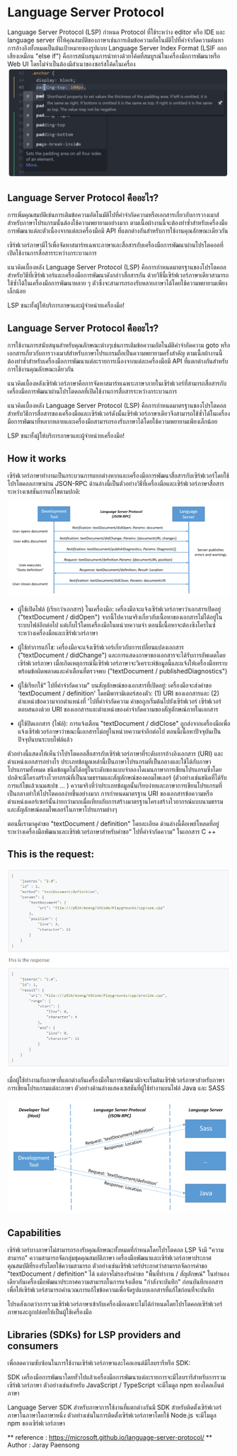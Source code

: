 # Language Server Protocol
Language Server Protocol (LSP) กำหนด Protocol ที่ใช้ระหว่าง editor หรือ IDE และ language server ที่ให้คุณสมบัติของภาษาเช่นการเติมข้อความอัตโนมัติไปที่คำจำกัดความค้นหาการอ้างอิงทั้งหมดเป็นต้นเป้าหมายของรูปแบบ Language Server Index Format  (LSIF ออกเสียงเหมือน "else if") คือการสนับสนุนการนำทางด้วยโค้ดที่สมบูรณ์ในเครื่องมือการพัฒนาหรือ Web UI โดยไม่จำเป็นต้องมีสำเนาของซอร์สโค้ดในเครื่อง
<img src="nb0201.PNG" >
## Language Server Protocol คืออะไร?
การเพิ่มคุณสมบัติเช่นการเติมข้อความอัตโนมัติไปที่คำจำกัดความหรือเอกสารเกี่ยวกับการวางเมาส์สำหรับภาษาโปรแกรมนั้นต้องใช้ความพยายามอย่างมาก ตามเนื้อผ้างานนี้จะต้องทำซ้ำสำหรับเครื่องมือการพัฒนาแต่ละตัวเนื่องจากแต่ละเครื่องมือมี API ที่แตกต่างกันสำหรับการใช้งานคุณลักษณะเดียวกัน

เซิร์ฟเวอร์ภาษามีไว้เพื่อจัดหาสมาร์ทเฉพาะภาษาและสื่อสารกับเครื่องมือการพัฒนาผ่านโปรโตคอลที่เปิดใช้งานการสื่อสารระหว่างกระบวนการ

แนวคิดเบื้องหลัง Language Server Protocol (LSP) คือการกำหนดมาตรฐานของโปรโตคอลสำหรับวิธีที่เซิร์ฟเวอร์และเครื่องมือการพัฒนาดังกล่าวสื่อสารกัน ด้วยวิธีนี้เซิร์ฟเวอร์ภาษาเดียวสามารถใช้ซ้ำได้ในเครื่องมือการพัฒนาหลาย ๆ ตัวซึ่งจะสามารถรองรับหลายภาษาได้โดยใช้ความพยายามเพียงเล็กน้อย

LSP ชนะทั้งผู้ให้บริการภาษาและผู้จำหน่ายเครื่องมือ!

## Language Server Protocol คืออะไร?
การใช้งานการสนับสนุนสำหรับคุณลักษณะต่างๆเช่นการเติมข้อความอัตโนมัติคำจำกัดความ goto หรือเอกสารเกี่ยวกับการวางเมาส์สำหรับภาษาโปรแกรมถือเป็นความพยายามครั้งสำคัญ ตามเนื้อผ้างานนี้ต้องทำซ้ำสำหรับเครื่องมือการพัฒนาแต่ละรายการเนื่องจากแต่ละเครื่องมือมี API ที่แตกต่างกันสำหรับการใช้งานคุณลักษณะเดียวกัน

แนวคิดเบื้องหลังเซิร์ฟเวอร์ภาษาคือการจัดหาสมาร์ทเฉพาะภาษาภายในเซิร์ฟเวอร์ที่สามารถสื่อสารกับเครื่องมือการพัฒนาผ่านโปรโตคอลที่เปิดใช้งานการสื่อสารระหว่างกระบวนการ

แนวคิดเบื้องหลัง Language Server Protocol (LSP) คือการกำหนดมาตรฐานของโปรโตคอลสำหรับวิธีการสื่อสารของเครื่องมือและเซิร์ฟเวอร์ดังนั้นเซิร์ฟเวอร์ภาษาเดียวจึงสามารถใช้ซ้ำได้ในเครื่องมือการพัฒนาที่หลากหลายและเครื่องมือสามารถรองรับภาษาได้โดยใช้ความพยายามเพียงเล็กน้อย

LSP ชนะทั้งผู้ให้บริการภาษาและผู้จำหน่ายเครื่องมือ!

## How it works
เซิร์ฟเวอร์ภาษาทำงานเป็นกระบวนการแยกต่างหากและเครื่องมือการพัฒนาสื่อสารกับเซิร์ฟเวอร์โดยใช้โปรโตคอลภาษาผ่าน JSON-RPC ด้านล่างนี้เป็นตัวอย่างวิธีที่เครื่องมือและเซิร์ฟเวอร์ภาษาสื่อสารระหว่างเซสชันการแก้ไขตามปกติ:

<img src="nb0202.PNG" >

* ผู้ใช้เปิดไฟล์ (เรียกว่าเอกสาร) ในเครื่องมือ: เครื่องมือจะแจ้งเซิร์ฟเวอร์ภาษาว่าเอกสารเปิดอยู่ ("textDocument / didOpen") จากนี้ไปความจริงเกี่ยวกับเนื้อหาของเอกสารไม่ได้อยู่ในระบบไฟล์อีกต่อไป แต่เก็บไว้โดยเครื่องมือในหน่วยความจำ ตอนนี้เนื้อหาจะต้องซิงโครไนซ์ระหว่างเครื่องมือและเซิร์ฟเวอร์ภาษา

* ผู้ใช้ทำการแก้ไข: เครื่องมือจะแจ้งเซิร์ฟเวอร์เกี่ยวกับการเปลี่ยนแปลงเอกสาร ("textDocument / didChange") และการแสดงภาษาของเอกสารจะได้รับการอัพเดตโดยเซิร์ฟเวอร์ภาษา เมื่อเกิดเหตุการณ์นี้เซิร์ฟเวอร์ภาษาจะวิเคราะห์ข้อมูลนี้และแจ้งให้เครื่องมือทราบพร้อมข้อผิดพลาดและคำเตือนที่ตรวจพบ ("textDocument / publishedDiagnostics")

* ผู้ใช้เรียกใช้“ ไปที่คำจำกัดความ” บนสัญลักษณ์ของเอกสารที่เปิดอยู่: เครื่องมือจะส่งคำขอ 'textDocument / definition' โดยมีพารามิเตอร์สองตัว: (1) URI ของเอกสารและ (2) ตำแหน่งข้อความจากตำแหน่งที่ 'ไปที่คำจำกัดความ คำขอถูกเริ่มต้นไปยังเซิร์ฟเวอร์ เซิร์ฟเวอร์ตอบสนองด้วย URI ของเอกสารและตำแหน่งของคำจำกัดความของสัญลักษณ์ภายในเอกสาร

* ผู้ใช้ปิดเอกสาร (ไฟล์): การแจ้งเตือน "textDocument / didClose" ถูกส่งจากเครื่องมือเพื่อแจ้งเซิร์ฟเวอร์ภาษาว่าขณะนี้เอกสารไม่อยู่ในหน่วยความจำอีกต่อไป ตอนนี้เนื้อหาปัจจุบันเป็นปัจจุบันบนระบบไฟล์แล้ว

ตัวอย่างนี้แสดงให้เห็นว่าโปรโตคอลสื่อสารกับเซิร์ฟเวอร์ภาษาที่ระดับการอ้างอิงเอกสาร (URI) และตำแหน่งเอกสารอย่างไร ประเภทข้อมูลเหล่านี้เป็นภาษาโปรแกรมที่เป็นกลางและใช้ได้กับภาษาโปรแกรมทั้งหมด ชนิดข้อมูลไม่ได้อยู่ในระดับของแบบจำลองโดเมนภาษาการเขียนโปรแกรมซึ่งโดยปกติจะมีโครงสร้างไวยากรณ์ที่เป็นนามธรรมและสัญลักษณ์ของคอมไพเลอร์ (ตัวอย่างเช่นชนิดที่ได้รับการแก้ไขแล้วเนมสเปซ ... ) ความจริงที่ว่าประเภทข้อมูลนั้นเรียบง่ายและภาษาการเขียนโปรแกรมที่เป็นกลางทำให้โปรโตคอลง่ายขึ้นอย่างมาก การกำหนดมาตรฐาน URI ของเอกสารข้อความหรือตำแหน่งเคอร์เซอร์นั้นง่ายกว่ามากเมื่อเทียบกับการสร้างมาตรฐานโครงสร้างไวยากรณ์แบบนามธรรมและสัญลักษณ์คอมไพเลอร์ในภาษาโปรแกรมต่างๆ

ตอนนี้เรามาดูคำขอ "textDocument / definition" โดยละเอียด ด้านล่างนี้คือเพย์โหลดที่อยู่ระหว่างเครื่องมือพัฒนาและเซิร์ฟเวอร์ภาษาสำหรับคำขอ“ ไปที่คำจำกัดความ” ในเอกสาร C ++

## This is the request:

<img src="nb0203.PNG" >

เมื่อผู้ใช้ทำงานกับภาษาที่แตกต่างกันเครื่องมือในการพัฒนามักจะเริ่มต้นเซิร์ฟเวอร์ภาษาสำหรับภาษาการเขียนโปรแกรมแต่ละภาษา ตัวอย่างด้านล่างแสดงเซสชันที่ผู้ใช้ทำงานบนไฟล์ Java และ SASS

<img src="nb0204.PNG" >

## Capabilities
เซิร์ฟเวอร์บางภาษาไม่สามารถรองรับคุณลักษณะทั้งหมดที่กำหนดโดยโปรโตคอล LSP จึงมี "ความสามารถ" ความสามารถจัดกลุ่มชุดคุณสมบัติภาษา เครื่องมือพัฒนาและเซิร์ฟเวอร์ภาษาประกาศคุณสมบัติที่รองรับโดยใช้ความสามารถ ตัวอย่างเช่นเซิร์ฟเวอร์ประกาศว่าสามารถจัดการคำขอ "textDocument / definition" ได้ แต่อาจไม่รองรับคำขอ "พื้นที่ทำงาน / สัญลักษณ์" ในทำนองเดียวกันเครื่องมือพัฒนาประกาศความสามารถในการแจ้งเตือน "กำลังจะบันทึก" ก่อนบันทึกเอกสารเพื่อให้เซิร์ฟเวอร์สามารถคำนวณการแก้ไขข้อความเพื่อจัดรูปแบบเอกสารที่แก้ไขก่อนที่จะบันทึก

โปรดสังเกตว่าการรวมเซิร์ฟเวอร์ภาษาเข้ากับเครื่องมือเฉพาะไม่ได้กำหนดโดยโปรโตคอลเซิร์ฟเวอร์ภาษาและถูกปล่อยให้เป็นผู้ใช้เครื่องมือ

## Libraries (SDKs) for LSP providers and consumers
เพื่อลดความซับซ้อนในการใช้งานเซิร์ฟเวอร์ภาษาและไคลเอนต์มีไลบรารีหรือ SDK:

SDK เครื่องมือการพัฒนาโดยทั่วไปแล้วเครื่องมือการพัฒนาแต่ละรายการจะมีไลบรารีสำหรับการรวมเซิร์ฟเวอร์ภาษา ตัวอย่างเช่นสำหรับ JavaScript / TypeScript จะมีโมดูล npm ของไคลเอ็นต์ภาษา

Language Server SDK สำหรับภาษาการใช้งานที่แตกต่างกันมี SDK สำหรับติดตั้งเซิร์ฟเวอร์ภาษาในภาษาใดภาษาหนึ่ง ตัวอย่างเช่นในการติดตั้งเซิร์ฟเวอร์ภาษาโดยใช้ Node.js จะมีโมดูล npm ของเซิร์ฟเวอร์ภาษา

** reference : https://microsoft.github.io/language-server-protocol/
** Author : Jaray Paensong

